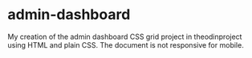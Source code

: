# admin-dashboard

My creation of the admin dashboard CSS grid project in theodinproject using HTML and plain CSS. The document is not responsive for mobile.
